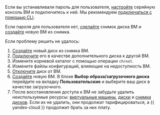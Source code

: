 Если вы устанавливали пароль для пользователя, [настройте](../../compute/operations/serial-console/index.md) серийную консоль ВМ и подключитесь к ней. Мы рекомендуем [подключаться с помощью CLI](../../compute/operations/serial-console/connect-cli.md).

Если пароля для пользователя нет, [сделайте](../../compute/operations/disk-control/create-snapshot.md) снимок диска ВМ и [создайте](../../compute/operations/vm-create/create-from-snapshots.md) новую ВМ из снимка.

Если проблему решить не удалось:

1. [Создайте](../../compute/operations/disk-create/from-snapshot.md) новый диск из снимка ВМ.
1. [Подключите](../../compute/operations/vm-control/vm-attach-disk.md) его в качестве дополнительного диска к другой ВМ.
1. Измените корневой каталог с помощью операции `сhroot`.
1. Измените файлы конфигураций, влияющие на недоступность ВМ.
1. [Отключите](../../compute/operations/vm-control/vm-detach-disk.md) диск от ВМ.
1. [Создайте](../../compute/operations/vm-create/create-from-snapshots.md) новую ВМ. В блоке **Выбор образа/загрузочного диска** перейдите на вкладку **Пользовательские** и выберите ваш диск в качестве загрузочного.
1. После восстановления доступа к ВМ не забудьте удалить неиспользуемые ресурсы: [виртуальные машины](../../compute/operations/vm-control/vm-delete.md), [диски](../../compute/operations/disk-control/delete.md) и [снимки дисков](../../compute/operations/snapshot-control/delete.md). Если их не удалить, они продолжат тарифицироваться, а {{ yandex-cloud }} продолжит брать за них плату.